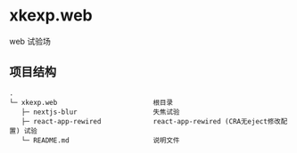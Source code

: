 # xkexp.web
web 试验场

## 项目结构
```
.
└─ xkexp.web                        根目录
   ├─ nextjs-blur                   失焦试验
   ├─ react-app-rewired             react-app-rewired (CRA无eject修改配置) 试验
   └─ README.md                     说明文件
```
